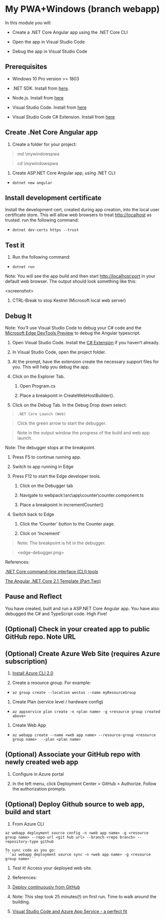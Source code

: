My PWA+Windows (branch webapp)
==============================

In this module you will:

-   Create a .NET Core Angular app using the .NET Core CLI

-   Open the app in Visual Studio Code

-   Debug the app in Visual Studio Code

Prerequisites
-------------

-   Windows 10 Pro version \>= 1803

-   .NET SDK. Install from
    [here](https://www.microsoft.com/net/learn/dotnet/hello-world-tutorial).
    
-   Node.js. Install from
    [here](https://nodejs.org/)
    
-   Visual Studio Code. Install from
    [here](https://code.visualstudio.com)
    
-   Visual Studio Code C# Extension. Install from
    [here](https://marketplace.visualstudio.com/items?itemName=ms-vscode.csharp)

Create .Net Core Angular app
----------------------------

1.  Create a folder for your project:

>   md \\mywindowspwa

>   cd \\mywindowspwa

1.  Create ASP.NET Core Angular app, using .NET CLI:

-   `dotnet new angular`

Install development certificate
-------------------------------

Install the development cert, created during app creation, into the local user
certificate store. This will allow web browsers to treat <http://localhost> as
trusted. run the following command:

-   `dotnet dev-certs https --trust`

Test it 
--------

1. Run the following command:

-   `dotnet run`

Note: You will see the app build and then start <http://localhost:port> in your
default web browser. The output should look something like this:

\<screenshot\>

1.  CTRL-Break to stop Kestrel (Microsoft local web server)

Debug It
--------

Note: You’ll use Visual Studio Code to debug your C\# code and the [Microsoft
Edge DevTools
Preview](https://www.microsoft.com/en-us/p/microsoft-edge-devtools-preview/9mzbfrmz0mnj#activetab=pivot:overviewtab)
to debug the Angular typescript.

1.  Open Visual Studio Code. Install the [C\#
    Extension](https://marketplace.visualstudio.com/items?itemName=ms-vscode.csharp)
    if you haven’t already.

2.  In Visual Studio Code, open the project folder.

3.  At the prompt, have the extension create the necessary support files for
    you. This will help you debug the app.

4.  Click on the Explorer Tab.

    1.  Open Program.cs

    2.  Place a breakpoint in CreateWebHostBuilder().

5.  Click on the Debug Tab. In the Debug Drop down select:

>   `.NET Core Launch (Web)`

>   Click the green arrow to start the debugger.

>   Note in the output window the progress of the build and web app launch.

Note: The debugger stops at the breakpoint.

1.  Press F5 to continue running app.

2.  Switch to app running in Edge

3.  Press F12 to start the Edge developer tools.

    1.  Click on the Debugger tab

    2.  Navigate to webpack:\\src\\app\\counter\\counter.component.ts

    3.  Place a breakpoint in incrementCounter()

4.  Switch back to Edge

    1.  Click the ‘Counter’ button to the Counter page.

    2.  Click on ‘Increment’

>   Note: The breakpoint is hit in the debugger.

>   \<edge-debugger.png\>

References:

[.NET Core command-line interface (CLI)
tools](https://docs.microsoft.com/en-us/dotnet/core/tools/?tabs=netcore2x)

[The Angular .NET Core 2.1 Template (Part
Two)](https://blog.jeremylikness.com/the-angular-net-core-2-1-template-part-two-d4db52550764)

Pause and Reflect
-----------------

You have created, built and run a ASP.NET Core Angular app. You have also
debugged the C\# and TypeScript code. High Five!

(Optional) Check in your created app to public GitHub repo. Note URL
--------------------------------------------------------------------

(Optional) Create Azure Web Site (requires Azure subscription)
--------------------------------------------------------------

1.  [Install Azure CLI
    2.0](https://docs.microsoft.com/en-us/cli/azure/install-azure-cli)

2.  Create a resource group. For example:

-   `az group create --location westus --name myResourceGroup`

1.  Create Plan (service level / hardware config)

-   `az appservice plan create -n <plan name> -g <resource group created above>`

1.  Create Web App

-   `az webapp create --name <web app name> --resource-group <resource group
    name>  --plan <plan name>`

(Optional) Associate your GitHub repo with newly created web app
----------------------------------------------------------------

1.  Configure in Azure portal

2.  In the left menu, click Deployment Center \> GitHub \> Authorize. Follow the
    authorization prompts.

(Optional) Deploy Github source to web app, build and start
-----------------------------------------------------------

1.  From Azure CLI

`az webapp deployment source config -n <web app name> -g <resource group name>
--repo-url <git hub url> --branch <repo branch> --repository-type github`

~~~~~~~~~~~~~~~~~~~~~~~~~~~~~~~~~~~~~~~~~~~~~~~~~~~~~~~~~~~~~~~~~~~~~~~~~~~~~~~~
To sync code as you go:
```az webapp deployment source sync -n <web app name> -g <resource group name>```
~~~~~~~~~~~~~~~~~~~~~~~~~~~~~~~~~~~~~~~~~~~~~~~~~~~~~~~~~~~~~~~~~~~~~~~~~~~~~~~~

1.  Test it! Access your deployed web site.

2.  References:

3.  [Deploy continuously from
    GitHub](https://docs.microsoft.com/en-us/azure/app-service/app-service-continuous-deployment)

4.  Note: This step took 25 minutes(!) on first run. Time to walk around the
    building.

5.  [Visual Studio Code and Azure App Service - a perfect
    fit](https://azure.microsoft.com/en-us/blog/visual-studio-code-and-azure-app-service-a-perfect-fit/)
